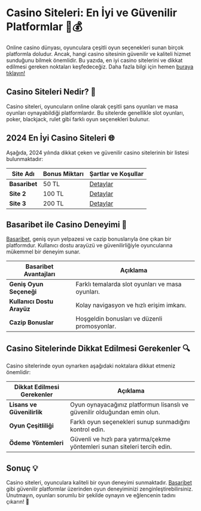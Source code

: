 # Casino Siteleri: En İyi ve Güvenilir Platformlar 🎰💰

Online casino dünyası, oyunculara çeşitli oyun seçenekleri sunan birçok platformla doludur. Ancak, hangi casino sitesinin güvenilir ve kaliteli hizmet sunduğunu bilmek önemlidir. Bu yazıda, en iyi casino sitelerini ve dikkat edilmesi gereken noktaları keşfedeceğiz. Daha fazla bilgi için hemen [buraya tıklayın!](https://casinotr.link/gWCRZ4)

## Casino Siteleri Nedir? 🤔

Casino siteleri, oyuncuların online olarak çeşitli şans oyunları ve masa oyunları oynayabildiği platformlardır. Bu sitelerde genellikle slot oyunları, poker, blackjack, rulet gibi farklı oyun seçenekleri bulunur. 

## 2024 En İyi Casino Siteleri 🌐

Aşağıda, 2024 yılında dikkat çeken ve güvenilir casino sitelerinin bir listesi bulunmaktadır:

| Site Adı     | Bonus Miktarı | Şartlar ve Koşullar |
|--------------|---------------|---------------------|
| **Basaribet** | 50 TL         | [Detaylar](https://casinotr.link/gWCRZ4) |
| **Site 2**   | 100 TL        | [Detaylar](https://casinotr.link/gWCRZ4) |
| **Site 3**   | 200 TL        | [Detaylar](https://casinotr.link/gWCRZ4) |

## Basaribet ile Casino Deneyimi 🌟

[Basaribet](https://casinotr.link/gWCRZ4), geniş oyun yelpazesi ve cazip bonuslarıyla öne çıkan bir platformdur. Kullanıcı dostu arayüzü ve güvenilirliğiyle oyuncularına mükemmel bir deneyim sunar.

| Basaribet Avantajları             | Açıklama                                              |
|-----------------------------------|------------------------------------------------------|
| **Geniş Oyun Seçeneği**           | Farklı temalarda slot oyunları ve masa oyunları.    |
| **Kullanıcı Dostu Arayüz**        | Kolay navigasyon ve hızlı erişim imkanı.             |
| **Cazip Bonuslar**                | Hoşgeldin bonusları ve düzenli promosyonlar.         |

## Casino Sitelerinde Dikkat Edilmesi Gerekenler 🔍

Casino sitelerinde oyun oynarken aşağıdaki noktalara dikkat etmeniz önemlidir:

| Dikkat Edilmesi Gerekenler        | Açıklama                                              |
|-----------------------------------|------------------------------------------------------|
| **Lisans ve Güvenilirlik**        | Oyun oynayacağınız platformun lisanslı ve güvenilir olduğundan emin olun. |
| **Oyun Çeşitliliği**              | Farklı oyun seçenekleri sunup sunmadığını kontrol edin. |
| **Ödeme Yöntemleri**              | Güvenli ve hızlı para yatırma/çekme yöntemleri sunan siteleri tercih edin. |

## Sonuç 💡

Casino siteleri, oyunculara kaliteli bir oyun deneyimi sunmaktadır. [Basaribet](https://casinotr.link/gWCRZ4) gibi güvenilir platformlar üzerinden oyun deneyiminizi zenginleştirebilirsiniz. Unutmayın, oyunları sorumlu bir şekilde oynayın ve eğlencenin tadını çıkarın! 🎊
